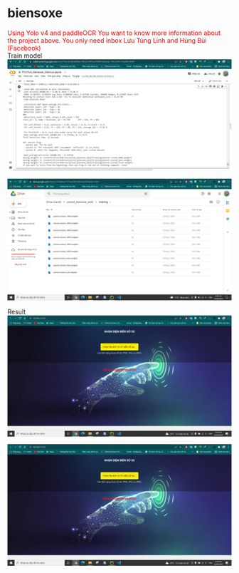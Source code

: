 # biensoxe
<div style="color:red">Using Yolo v4 and paddleOCR
You want to know more information about the project above. You only need inbox Lưu Tùng Linh and Hùng Bùi (Facebook)
</div>
<div>Train model</div>
<img src="train01.JPG"><img>
  
<img src="train02.JPG"><img>
<div>Result</div>
<img src="ketqua_saucung01.JPG"><img>
  
<img src="ketqua_saucung01.JPG"><img>

